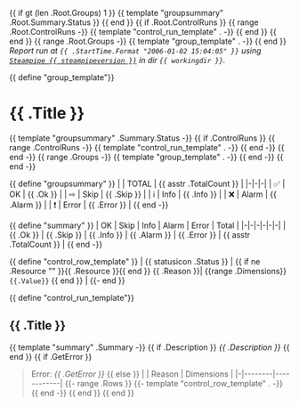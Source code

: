 {{ if gt (len .Root.Groups) 1 }}
{{ template "groupsummary" .Root.Summary.Status }}
{{ end }}
{{ if .Root.ControlRuns }}
{{ range .Root.ControlRuns -}}
{{ template "control_run_template" . -}}
{{ end }}
{{ end }}
{{ range .Root.Groups -}}
{{ template "group_template" . -}}
{{ end }}
_Report run at `{{ .StartTime.Format "2006-01-02 15:04:05" }}` using [`Steampipe {{ steampipeversion }}`](https://steampipe.io) in dir `{{ workingdir }}`._

{{ define "group_template"}}
# {{ .Title }}
{{ template "groupsummary" .Summary.Status -}}
{{ if .ControlRuns }}
{{ range .ControlRuns -}}
{{ template "control_run_template" . -}}
{{ end -}}
{{ end -}}
{{ range .Groups -}}
{{ template "group_template" . -}}
{{ end -}}
{{ end -}}

{{ define "groupsummary" }}
| | TOTAL | {{ asstr .TotalCount }} |
|-|-|-|
| ✅ | OK | {{ .Ok }} |
| ⇨ | Skip | {{ .Skip }} |
| ℹ | Info | {{ .Info }} |
| ❌ | Alarm | {{ .Alarm }} |
| ❗ | Error | {{ .Error }} |
{{ end -}}

{{ define "summary" }}
| OK | Skip | Info | Alarm | Error | Total |
|-|-|-|-|-|-|
| {{ .Ok }} | {{ .Skip }} | {{ .Info }} | {{ .Alarm }} | {{ .Error }} | {{ asstr .TotalCount }} |
{{ end -}}

{{ define "control_row_template" }}
| {{ statusicon .Status }} | {{ if ne .Resource "<nil>" }}{{ .Resource }}{{ end }} {{ .Reason }}| {{range .Dimensions}}`{{.Value}}` {{ end }} |
{{- end }}

{{ define "control_run_template"}}
## {{ .Title }}
{{ template "summary" .Summary -}}
{{ if .Description }} *{{ .Description }}* {{ end }}
{{ if .GetError }}
> Error: _{{ .GetError }}_
{{ else }}
| | Reason | Dimensions |
|-|--------|------------|
{{- range .Rows }}
{{- template "control_row_template" . -}}
{{ end -}}
{{ end }}
{{ end }}
